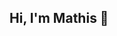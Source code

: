 <!DOCTYPE html>
<html>
<body background="https://raw.githubusercontent.com/Mathiiis/Mathiiis/main/header.png">
<h2>Hi, I'm Mathis 👋</h2>
</body>
</html>
